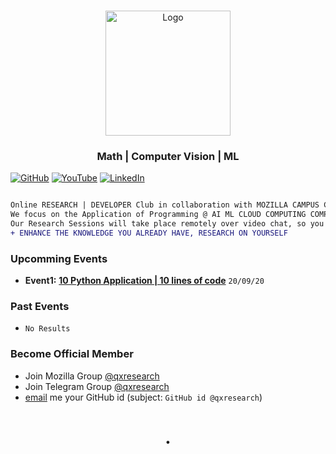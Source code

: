  <br />
<p align="center">
  <a href="https://qxresearch.github.io/qxresearch">
    <img width="200px" src="https://github.com/xiaowuc2/xiaowuc2/blob/master/source/portfolio/math2.png" alt="Logo">
  </a>

  <h3 align="center">Math | Computer Vision | ML</h3>

  <p align="center">
  </p>
</p>


[![GitHub](https://img.shields.io/static/v1.svg?label=Worked.With&message=125&color=success&logo=github&style=social)](https://github.com/orgs/qxresearch/people)
[![YouTube](https://img.shields.io/static/v1.svg?label=YouTube&message=@qxresearch&color=grey&logo=youtube&style=flat&logoColor=white&colorA=critical)](https://www.youtube.com/channel/UCX7oe66V8zyFpAJyMfPL9VA)
  [![LinkedIn](https://img.shields.io/static/v1.svg?label=LinkedIn&message=@qxresearch&color=success&logo=linkedin&style=flat&logoColor=white&colorA=blue)](https://www.linkedin.com/xiaowuc2)


```diff

Online RESEARCH | DEVELOPER Club in collaboration with MOZILLA CAMPUS CLUB.
We focus on the Application of Programming @ AI ML CLOUD COMPUTING COMPUTER VISION IOT etc.
Our Research Sessions will take place remotely over video chat, so you can be anywhere in the world.
+ ENHANCE THE KNOWLEDGE YOU ALREADY HAVE, RESEARCH ON YOURSELF

```

### Upcomming Events 

- **Event1:** [**10 Python Application | 10 lines of code**](https://www.youtube.com/watch?v=B0_0gK_CUpM&list=PLK_zxbpEUfmVPsXnl1wx1s6BD8eBUjuOM)    ``20/09/20``

### Past Events

- ``No Results``

### Become Official Member

- Join Mozilla Group [@qxresearch](https://community.mozilla.org/en/groups/qx-research/)
- Join Telegram Group [@qxresearch](https://t.me/qxresearch)
- <a href = "mailto: rohitmandal814566@gmail.com">email</a> me your GitHub id (subject: ``GitHub id @qxresearch``)
  

  

<h1 align="center">.</h1>

  
